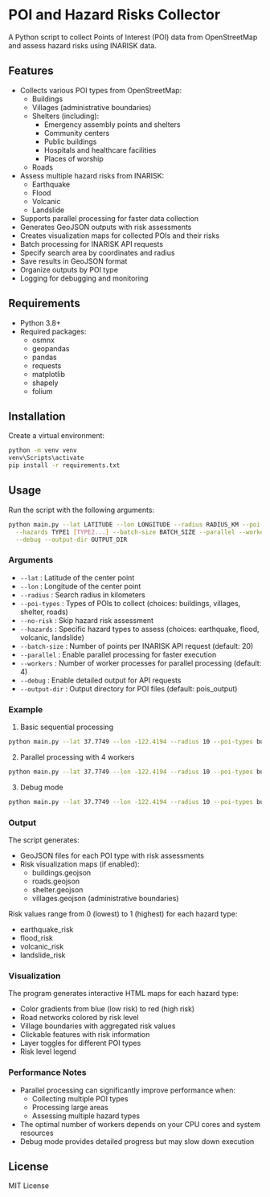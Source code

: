 # POI and Hazard Risks Collector

A Python script to collect Points of Interest (POI) data from OpenStreetMap and assess hazard risks using INARISK data.

## Features

- Collects various POI types from OpenStreetMap:
  - Buildings
  - Villages (administrative boundaries)
  - Shelters (including):
    - Emergency assembly points and shelters
    - Community centers
    - Public buildings
    - Hospitals and healthcare facilities
    - Places of worship
  - Roads
- Assess multiple hazard risks from INARISK:
  - Earthquake
  - Flood
  - Volcanic
  - Landslide
- Supports parallel processing for faster data collection
- Generates GeoJSON outputs with risk assessments
- Creates visualization maps for collected POIs and their risks
- Batch processing for INARISK API requests
- Specify search area by coordinates and radius
- Save results in GeoJSON format
- Organize outputs by POI type
- Logging for debugging and monitoring

## Requirements

- Python 3.8+
- Required packages:
  - osmnx
  - geopandas
  - pandas
  - requests
  - matplotlib
  - shapely
  - folium

## Installation
Create a virtual environment:
```bash
python -m venv venv
venv\Scripts\activate
pip install -r requirements.txt
```

## Usage
Run the script with the following arguments:
```bash
python main.py --lat LATITUDE --lon LONGITUDE --radius RADIUS_KM --poi-types TYPE1 [TYPE2 ...] \
  --hazards TYPE1 [TYPE2...] --batch-size BATCH_SIZE --parallel --workers WORKERS \
  --debug --output-dir OUTPUT_DIR
```
### Arguments
- `--lat` : Latitude of the center point
- `--lon` : Longitude of the center point
- `--radius` : Search radius in kilometers
- `--poi-types` : Types of POIs to collect (choices: buildings, villages, shelter, roads)
- `--no-risk` : Skip hazard risk assessment
- `--hazards` : Specific hazard types to assess (choices: earthquake, flood, volcanic, landslide)
- `--batch-size` : Number of points per INARISK API request (default: 20)
- `--parallel` : Enable parallel processing for faster execution
- `--workers` : Number of worker processes for parallel processing (default: 4)
- `--debug` : Enable detailed output for API requests
- `--output-dir` : Output directory for POI files (default: pois_output)

### Example
1. Basic sequential processing
```bash
python main.py --lat 37.7749 --lon -122.4194 --radius 10 --poi-types buildings villages --hazards earthquake flood --output-dir my_pois
```
2. Parallel processing with 4 workers
```bash
python main.py --lat 37.7749 --lon -122.4194 --radius 10 --poi-types buildings villages --hazards earthquake flood --batch-size 10 --parallel --workers 4 --output-dir my_pois
```
3. Debug mode
```bash
python main.py --lat 37.7749 --lon -122.4194 --radius 10 --poi-types buildings villages --hazards earthquake flood --batch-size 10 --debug --output-dir my_pois
```
### Output
The script generates:
- GeoJSON files for each POI type with risk assessments
- Risk visualization maps (if enabled):
  - buildings.geojson
  - roads.geojson
  - shelter.geojson
  - villages.geojson (administrative boundaries)

Risk values range from 0 (lowest) to 1 (highest) for each hazard type:
- earthquake_risk
- flood_risk
- volcanic_risk
- landslide_risk

### Visualization
The program generates interactive HTML maps for each hazard type:
- Color gradients from blue (low risk) to red (high risk)
- Road networks colored by risk level
- Village boundaries with aggregated risk values
- Clickable features with risk information
- Layer toggles for different POI types
- Risk level legend

### Performance Notes
- Parallel processing can significantly improve performance when:
  - Collecting multiple POI types
  - Processing large areas
  - Assessing multiple hazard types
- The optimal number of workers depends on your CPU cores and system resources
- Debug mode provides detailed progress but may slow down execution

## License
MIT License